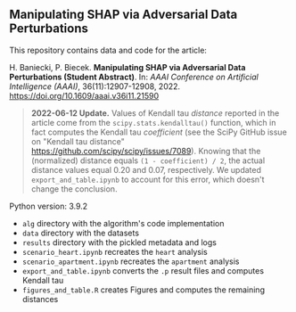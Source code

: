 ## Manipulating SHAP via Adversarial Data Perturbations
 
This repository contains data and code for the article: 

H. Baniecki, P. Biecek. **Manipulating SHAP via Adversarial Data Perturbations (Student Abstract)**. In: *AAAI Conference on Artificial Intelligence (AAAI)*, 36(11):12907-12908, 2022. https://doi.org/10.1609/aaai.v36i11.21590

> **2022-06-12 Update.** Values of Kendall tau *distance* reported in the article come from the `scipy.stats.kendalltau()` function, which in fact computes the Kendall tau *coefficient* (see the SciPy GitHub issue on "Kendall tau distance" https://github.com/scipy/scipy/issues/7089). Knowing that the (normalized) distance equals `(1 - coefficient) / 2`, the actual distance values equal 0.20 and 0.07, respectively. We updated `export_and_table.ipynb` to account for this error, which doesn't change the conclusion.

Python version: 3.9.2

- `alg` directory with the algorithm's code implementation
- `data` directory with the datasets
- `results` directory with the pickled metadata and logs
- `scenario_heart.ipynb` recreates the `heart` analysis
- `scenario_apartment.ipynb` recreates the `apartment` analysis
- `export_and_table.ipynb` converts the `.p` result files and computes Kendall tau
- `figures_and_table.R` creates Figures and computes the remaining distances
